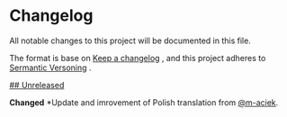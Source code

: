 # Changelog
All notable changes to this project will be documented in this file.

The format is base on [Keep a changelog](https://keepachangelog.com/en/1.0.0/) , and this project adheres to [Sermantic Versoning](https://semver.org/) .

[## Unreleased](https://github.com/olivierlacan/keep-a-changelog/compare/v1.0.0...HEAD)

**Changed**
*Update and imrovement of Polish translation from [@m-aciek](https://github.com/m-aciek).
